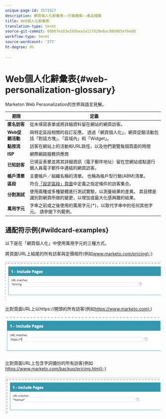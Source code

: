 ```yaml
---
unique-page-id: 3571927
description: 網頁個人化辭彙表——行銷檔案——產品檔案
title: Web個人化辭彙表
translation-type: tm+mt
source-git-commit: 00887ea53e395bea3a11fd28e0ac98b085ef6ed8
workflow-type: tm+mt
source-wordcount: '277'
ht-degree: 0%

---
```



# Web個人化辭彙表{#web-personalization-glossary}

Marketon Web Personalization的世界與語言見解。

| 期限 | 定義 |
|---|---|
| **匿名訪客** | 從未填寫表單或將詳細資料留在網站的網頁訪客。 |
| **Web促銷活動** | 與特定區段相關的自訂反應。 透過「網頁個人化」，網頁促銷活動包括「對話方塊」、「區域內」和「Widget」。 |
| **點按流** | 訪客在網站上的活動和URL路徑，以及他們瀏覽每個頁面的時間 |
| **ISP** | 網際網路服務供應商 |
| **已知訪客** | 已填妥表單並將其詳細資訊（電子郵件地址）留在您網站或點選行銷人員電子郵件中連結的網頁訪客。 |
| **帳戶清單** | 主要帳戶／組織名稱的清單。 也稱為帳戶型行銷(ABM)清單。 |
| **區段** | 符合[「設定區段」頁面](../../../product-docs/web-personalization/using-web-segments/web-segments.md)中定義之指定條件的訪客集合。 |
| **分割測試** | 使用兩種或多種變體進行測試實驗，以測量結果的差異。 其目標是識別對網頁所做的變更，以增加或最大化感興趣的結果。 |
| **萬用字元** | 字串之前或之後使用的萬用字元(*)，以取代字串中的任何其他字元。 請參閱下列範例。 |

## 通配符示例{#wildcard-examples}

以下是在「網頁個人化」中使用萬用字元的三種方式。

將頁面URL上結尾的所有訪客與定價相符(例如[www.marketo.com/pricing):](http://www.marketo.com/pricing):)

![](assets/wildcard-example-1.png)

比對頁面URL上以https://開頭的所有訪客(例如[https://www.marketo.com):](https://www.marketo.com))

![](assets/wildcard-example-2.png)

比對頁面URL上包含字詞備份的所有訪客(例如[https://www.marketo.com/backup/pricing.html):](https://www.marketo.com/backup/pricing.html):)

![](assets/wildcard-example-3.png)

